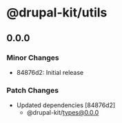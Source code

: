 # @drupal-kit/utils

## 0.0.0

### Minor Changes

- 84876d2: Initial release

### Patch Changes

- Updated dependencies [84876d2]
  - @drupal-kit/types@0.0.0
